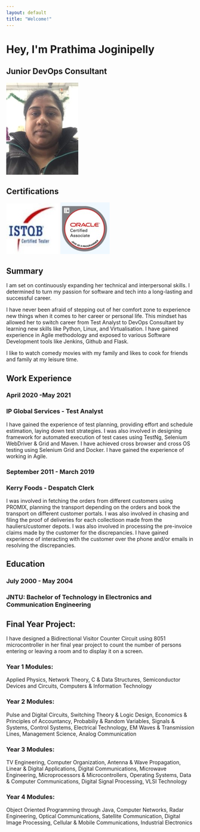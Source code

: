 ```yaml
---
layout: default
title: "Welcome!"
---
```


# Hey, I'm Prathima Joginipelly 
## Junior DevOps Consultant

![](profilepic.jpeg)

## Certifications

![](istqb.jpeg)            ![](oca.jpeg)

## Summary

I am set on continuously expanding her technical and interpersonal skills. I determined to turn my passion for software and tech into a long-lasting and successful career. 

I have never been afraid of stepping out of her comfort zone to experience new things when it comes to her career or personal life. This mindset has allowed her to switch career from Test Analyst to DevOps Consultant by learning new skills like Python, Linux, and Virtualisation. I have gained experience in Agile methodology and exposed to various Software Development tools like Jenkins, Github and Flask.

I like to watch comedy movies with my family and likes to cook for friends and family at my leisure time.

## Work Experience

### April 2020 -May 2021
### IP Global Services - Test Analyst
I have gained the experience of test planning, providing effort and schedule estimation, laying down test strategies. I was also involved in designing framework for automated execution of test cases using TestNg, Selenium WebDriver & Grid and Maven. I have achieved cross browser and cross OS testing using Selenium Grid and Docker. I have gained the experience of working in Agile.


### September 2011 - March 2019
### Kerry Foods - Despatch Clerk
I was involved in fetching the orders from different customers using PROMIX, planning the transport depending on the orders and book the transport on different customer portals. I was also involved in chasing and filing the proof of deliveries for each collectioon made from the hauliers/customer depots. I was also involved in processing the pre-invoice claims made by the customer for the discrepancies. I have gained experience of interacting with the customer over the phone and/or emails in resolving the discrepancies.

## Education
### July 2000 - May 2004
### JNTU: Bachelor of Technology in Electronics and Communication Engineering

## Final Year Project:
I have designed a Bidirectional Visitor Counter Circuit using 8051 microcontroller in her final year project to count the number of persons entering or leaving a room and to display it on a screen.

### Year 1 Modules:
Applied Physics, Network Theory, C & Data Structures, Semiconductor Devices and Circuits, Computers & Information Technology

### Year 2 Modules:
Pulse and Digital Circuits, Switching Theory & Logic Design, Economics & Principles of Accountancy, Probabiliy & Random Variables, Signals & Systems, Control Systems, Electrical Technology, EM Waves & Transmission Lines, Management Science, Analog Communication 

### Year 3 Modules:
TV Engineering, Computer Organization, Antenna & Wave Propagation, Linear & Digital Applications, Digital Communications, Microwave Engineering, Microprocessors & Microcontrollers, Operating Systems, Data & Computer Communications, Digital Signal Processing, VLSI Technology

### Year 4 Modules:
Object Oriented Programming through Java, Computer Networks, Radar Engineering, Optical Communications, Satellite Communication, Digital Image Processing, Cellular & Mobile Communications, Industrial Electronics 
